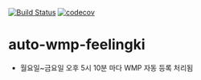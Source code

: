 [![Build Status](https://travis-ci.org/love5757/auto-wmp-feelingki.svg?branch=master)](https://travis-ci.org/love5757/auto-wmp-feelingki)
[![codecov](https://codecov.io/gh/love5757/auto-wmp-feelingki/branch/master/graph/badge.svg)](https://codecov.io/gh/love5757/auto-wmp-feelingki)
# auto-wmp-feelingki
 - 월요일~금요일 오후 5시 10분 마다 WMP 자동 등록 처리됨

 
